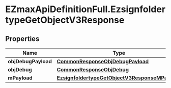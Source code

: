# EZmaxApiDefinitionFull.EzsignfoldertypeGetObjectV3Response

## Properties

Name | Type | Description | Notes
------------ | ------------- | ------------- | -------------
**objDebugPayload** | [**CommonResponseObjDebugPayload**](CommonResponseObjDebugPayload.md) |  | 
**objDebug** | [**CommonResponseObjDebug**](CommonResponseObjDebug.md) |  | [optional] 
**mPayload** | [**EzsignfoldertypeGetObjectV3ResponseMPayload**](EzsignfoldertypeGetObjectV3ResponseMPayload.md) |  | 


